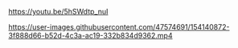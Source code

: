 
https://youtu.be/5hSWdtp_nuI



https://user-images.githubusercontent.com/47574691/154140872-3f888d66-b52d-4c3a-ac19-332b834d9362.mp4

